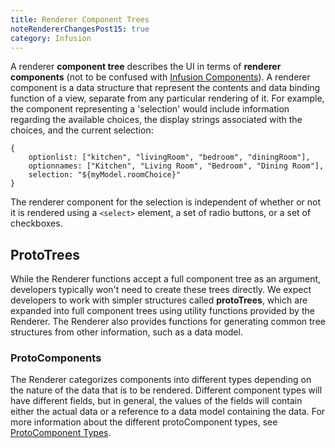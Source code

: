 ```yaml
---
title: Renderer Component Trees
noteRendererChangesPost15: true
category: Infusion
---
```


A renderer **component tree** describes the UI in terms of **renderer components** (not to be confused with [Infusion
Components](UnderstandingInfusionComponents.md)). A renderer component is a data structure that represent the contents
and data binding function of a view, separate from any particular rendering of it. For example, the component
representing a 'selection' would include information regarding the available choices, the display strings associated
with the choices, and the current selection:

```json5
{
    optionlist: ["kitchen", "livingRoom", "bedroom", "diningRoom"],
    optionnames: ["Kitchen", "Living Room", "Bedroom", "Dining Room"],
    selection: "${myModel.roomChoice}"
}
```

The renderer component for the selection is independent of whether or not it is rendered using a `<select>` element, a
set of radio buttons, or a set of checkboxes.

## ProtoTrees

While the Renderer functions accept a full component tree as an argument, developers typically won't need to create
these trees directly. We expect developers to work with simpler structures called **protoTrees**, which are expanded
into full component trees using utility functions provided by the Renderer. The Renderer also provides functions for
generating common tree structures from other information, such as a data model.

### ProtoComponents

The Renderer categorizes components into different types depending on the nature of the data that is to be rendered.
Different component types will have different fields, but in general, the values of the fields will contain either the
actual data or a reference to a data model containing the data. For more information about the different protoComponent
types, see [ProtoComponent Types](ProtoComponentTypes.md).
